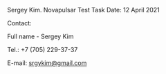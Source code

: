 Sergey Kim. Novapulsar Test Task
Date: 12 April 2021

Contact:

Full name - Sergey Kim

Tel.: +7 (705) 229-37-37

E-mail: srgykim@gmail.com
